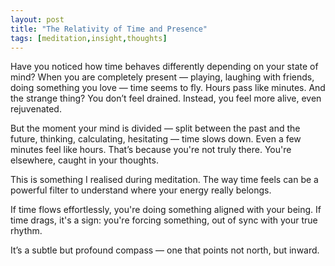 ```yaml
---
layout: post
title: "The Relativity of Time and Presence"
tags: [meditation,insight,thoughts]
---
```


Have you noticed how time behaves differently depending on your state of mind?
When you are completely present — playing, laughing with friends, doing something you love — time seems to fly. Hours pass like minutes. And the strange thing? You don’t feel drained. Instead, you feel more alive, even rejuvenated.

But the moment your mind is divided — split between the past and the future, thinking, calculating, hesitating — time slows down. Even a few minutes feel like hours. That’s because you're not truly there. You're elsewhere, caught in your thoughts.

This is something I realised during meditation. The way time feels can be a powerful filter to understand where your energy really belongs.

If time flows effortlessly, you're doing something aligned with your being.
If time drags, it's a sign: you're forcing something, out of sync with your true rhythm.

It’s a subtle but profound compass — one that points not north, but inward.
